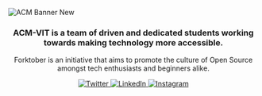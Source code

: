 ![ACM Banner New](https://github.com/user-attachments/assets/24bca027-0d5a-463f-93a0-053c135ccda7)

<p>
    <h3 align="center">
    ACM-VIT is a team of driven and dedicated students working towards making technology more accessible.
    </h3>
</p>

<p align="center">
Forktober is an initiative that aims to promote the culture of Open Source amongst tech enthusiasts and beginners alike.
</p>

<div align="center">
    <a href="https://twitter.com/ACM_VIT"
        target="_blank">
        <img alt="Twitter"
            src="https://img.shields.io/badge/twitter-%231DA1F2.svg?&style=for-the-badge&logo=twitter&logoColor=white"
        />
    </a>
    <a href="https://www.linkedin.com/company/acmvit"
        target="_blank">
        <img alt="LinkedIn"
            src="https://img.shields.io/badge/linkedin-%230077B5.svg?&style=for-the-badge&logo=linkedin&logoColor=white" 
        />
    </a>
    <a href="https://instagram.com/acmvit"
        target="_blank">
            <img alt="Instagram" 
                src="https://img.shields.io/badge/instagram-%FF69B4.svg?&style=for-the-badge&logo=instagram&logoColor=white&color=cd486b"
            />
    </a>
</div>
